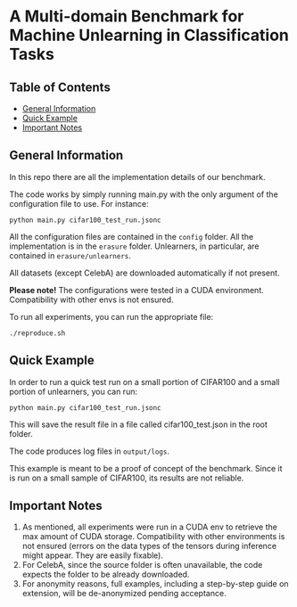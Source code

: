 # A Multi-domain Benchmark for Machine Unlearning in Classification Tasks

## Table of Contents
* [General Information](#general-information)
* [Quick Example](#quick-example)
* [Important Notes](#important-notes)

## General Information

In this repo there are all the implementation details of our benchmark. 

The code works by simply running main.py with the only argument of the configuration file to use. For instance:

`python main.py cifar100_test_run.jsonc`

All the configuration files are contained in the `config` folder. All the implementation is in the `erasure` folder. Unlearners, in particular, are contained in `erasure/unlearners`.

All datasets (except CelebA) are downloaded automatically if not present.

**Please note!** The configurations were tested in a CUDA environment. Compatibility with other envs is not ensured.

To run all experiments, you can run the appropriate file:

`./reproduce.sh`



## Quick Example

In order to run a quick test run on a small portion of CIFAR100 and a small portion of unlearners, you can run:

`python main.py cifar100_test_run.jsonc`

This will save the result file in a file called cifar100_test.json in the root folder.

The code produces log files in `output/logs`.

This example is meant to be a proof of concept of the benchmark. Since it is run on a small sample of CIFAR100, its results are not reliable.

## Important Notes

1. As mentioned, all experiments were run in a CUDA env to retrieve the max amount of CUDA storage. Compatibility with other environments is not ensured (errors on the data types of the tensors during inference might appear. They are easily fixable).
2. For CelebA, since the source folder is often unavailable, the code expects the folder to be already downloaded.
3. For anonymity reasons, full examples, including a step-by-step guide on extension, will be de-anonymized pending acceptance. 